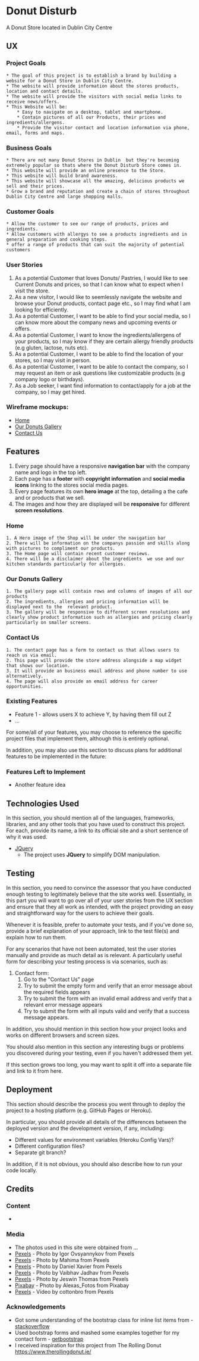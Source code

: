 # Donut Disturb

A Donut Store located in Dublin City Centre
 
## UX

### Project Goals
    * The goal of this project is to establish a brand by building a website for a Donut Store in Dublin City Centre.
    * The website will provide information about the stores products, location and contact details.
    * The website will provide the visitors with social media links to receive news/offers.
    * This Website will be:
        * Easy to navigate on a desktop, tablet and smartphone.
        * Contain pictures of all our Products, their prices and ingredients/allergens.
        * Provide the visitor contact and location information via phone, email, forms and maps.
### Business Goals
    * There are not many Donut Stores in Dublin  but they're becoming extremely popular so thats where the Donut Disturb Store comes in.
    * This website will provide an online presence to the Store.
    * This website will build brand awareness.
    * This website will showcase all the amazing, delicious products we sell and their prices.
    * Grow a brand and reputation and create a chain of stores throughout Dublin City Centre and large shopping malls.

### Customer Goals
    * Allow the customer to see our range of products, prices and ingredients.
    * Allow customers with allergys to see a products ingredients and in general preparation and cooking steps.
    * offer a range of products that can suit the majority of potential customers

### User Stories
1. As a potential Customer that loves Donuts/ Pastries, I would like to see Current Donuts and prices, so that I can know what to expect when I visit the store.
2. As a new visitor, I would like to seemlessly navigate the website and browse your Donut products, contact page etc.,  so I may find what I am looking for efficiently.
3. As a potential Customer, I want to be able to find your social media, so I can know more about the company news and upcoming events or offers. 
4. As a potential Customer, I want to know the ingredients/allergens of your products, so I may know if they are certain allergy friendly products (e.g gluten, lactose, nuts etc). 
5. As a potential Customer, I want to be able to find the location of your stores, so I may visit in person.
6. As a potential Customer, I want to be able to contact the company, so I may request an item or ask questions like customizable products (e.g company logo or birthdays).
7. As a Job seeker, I want find information to contact/apply for a job at the company, so I may get hired.

### Wireframe mockups: 
- [Home](https://imgur.com/gfRzbZR)
- [Our Donuts Gallery](https://imgur.com/ScpSXN8)
- [Contact Us](https://imgur.com/UcMB8kd)

## Features
1. Every page should have a responsive **navigation bar** with the company name and logo in the top left.
2. Each page has a **footer** with **copyright information** and **social media icons** linking to the stores social media pages. ​
3. Every page features its own **hero image** at the top, detailing a the cafe and or products that we sell.
4. The images and how they are displayed will be **responsive** for different **screen resolutions**.
### Home
    1. A Hero image of the Shop will be under the navigation bar
    2. There will be information on the companys passion and skills along with pictures to compliment our products.
    3. The Home page will contain recent customer reviews.
    4. There will be a disclaimer about the ingredients  we use and our kitchen standards particularly for allergies.
### Our Donuts Gallery
    1. The gallery page will contain rows and columns of images of all our products
    2. The ingredients, allergies and pricing information will be displayed next to the  relevant product.
    3. The gallery will be responsive to different screen resolutions and clearly show product information such as allergies and pricing clearly particularly on smaller screens. 
### Contact Us    
    1. The contact page has a form to contact us that allows users to reach us via email. 
    2. This page will provide the store address alongside a map widget that shows our location.
    3. It will provide an business email address and phone number to use alternatively.
    4. The page will also provide an email address for career opportunities.  

### Existing Features
- Feature 1 - allows users X to achieve Y, by having them fill out Z
- ...

For some/all of your features, you may choose to reference the specific project files that implement them, although this is entirely optional.

In addition, you may also use this section to discuss plans for additional features to be implemented in the future:

### Features Left to Implement
- Another feature idea

## Technologies Used

In this section, you should mention all of the languages, frameworks, libraries, and any other tools that you have used to construct this project. For each, provide its name, a link to its official site and a short sentence of why it was used.

- [JQuery](https://jquery.com)
    - The project uses **JQuery** to simplify DOM manipulation.


## Testing

In this section, you need to convince the assessor that you have conducted enough testing to legitimately believe that the site works well. Essentially, in this part you will want to go over all of your user stories from the UX section and ensure that they all work as intended, with the project providing an easy and straightforward way for the users to achieve their goals.

Whenever it is feasible, prefer to automate your tests, and if you've done so, provide a brief explanation of your approach, link to the test file(s) and explain how to run them.

For any scenarios that have not been automated, test the user stories manually and provide as much detail as is relevant. A particularly useful form for describing your testing process is via scenarios, such as:

1. Contact form:
    1. Go to the "Contact Us" page
    2. Try to submit the empty form and verify that an error message about the required fields appears
    3. Try to submit the form with an invalid email address and verify that a relevant error message appears
    4. Try to submit the form with all inputs valid and verify that a success message appears.

In addition, you should mention in this section how your project looks and works on different browsers and screen sizes.

You should also mention in this section any interesting bugs or problems you discovered during your testing, even if you haven't addressed them yet.

If this section grows too long, you may want to split it off into a separate file and link to it from here.

## Deployment

This section should describe the process you went through to deploy the project to a hosting platform (e.g. GitHub Pages or Heroku).

In particular, you should provide all details of the differences between the deployed version and the development version, if any, including:
- Different values for environment variables (Heroku Config Vars)?
- Different configuration files?
- Separate git branch?

In addition, if it is not obvious, you should also describe how to run your code locally.


## Credits

### Content
-

### Media
- The photos used in this site were obtained from ...
- [Pexels](https://www.pexels.com/photo/donuts-and-bagel-display-205961/)  -  Photo by Igor Ovsyannykov from Pexels
- [Pexels](https://www.pexels.com/photo/woman-wearing-sweater-covering-her-eyes-with-doughnuts-2234709/)  - Photo by Mahima from Pexels
- [Pexels](https://www.pexels.com/photo/close-up-photography-of-man-wearing-sunglasses-1212984/)  - Photo by Daniel Xavier from Pexels
- [Pexels](https://www.pexels.com/photo/man-preparing-dough-for-bread-3218467/)  - Photo by Vaibhav Jadhav from Pexels
- [Pexels](https://www.pexels.com/photo/food-party-sugar-colorful-5570880/)  - Photo by Jeswin Thomas from Pexels
- [Pixabay](https://pixabay.com/photos/donuts-pastries-kringel-cake-candy-4633040/) - Photo by Alexas_Fotos from Pixabay
- [Pexels](https://www.pexels.com/video/food-hands-sugar-colorful-4686906/)  - Video by cottonbro from Pexels

### Acknowledgements
- Got some understanding of the bootstrap class for inline list items from - [stackoverflow](https://stackoverflow.com/questions/45650184/bootstrap-4-inline-list/45650251)
- Used bootstrap forms and mashed some examples together for my contact form - [getbootstrap](https://getbootstrap.com/docs/4.0/components/forms/) 
- I received inspiration for this project from The Rolling Donut https://www.therollingdonut.ie/
